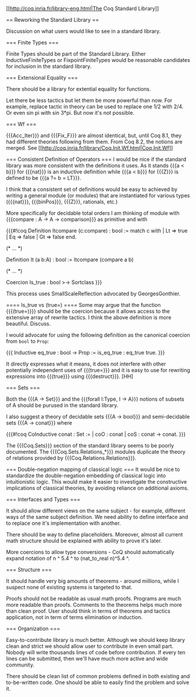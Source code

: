 [[http://coq.inria.fr/library-eng.html|The Coq Standard Library]]

== Reworking the Standard Library ==

Discussion on what users would like to see in a standard library.

=== Finite Types ===

Finite Types should be part of the Standard Library.  Either InductiveFiniteTypes or FixpointFiniteTypes would be reasonable candidates for inclusion in the standard library. 

=== Extensional Equality ===

There should be a library for extential equality for functions.

Let there be less tactics but let them be more powerful than now. For example, replace tactic in theory can be used to replace one 1/2 with 2/4. Or even sin pi with sin 3*pi. But now it's not possible. 

=== Wf ===

{{{Acc_Iter}}}  and {{{Fix_F}}} are almost identical, but, until Coq 8.1, they had different theories following from them. From Coq 8.2, the notions are merged.  See [[http://coq.inria.fr/library/Coq.Init.Wf.html|Coq.Init.Wf]]

=== Consistent Definition of Operators ===
I would be nice if the standard library was more consistent with the definitions it uses.  As it stands {{{a < b}}} for {{{nat}}} is an inductive definition while {{{a < b}}} for {{{Z}}} is defined to be {{{a ?= b = LT}}}.

I think that a consistent set of definitions would be easy to achieved by writing a general module (or modules) that are instantiated for various types ({{{nat}}}, {{{binPos}}}, {{{Z}}}, rationals, etc.)

More specifically for decidable total orders I am thinking of module with {{{compare : A -> A -> comparison}}} as primitive and with

{{{#!coq
Definition ltcompare (c:compare) : bool :=
match c with
| Lt => true
| Eq => false
| Gt => false
end.

(* ... *)

Definition lt (a b:A) : bool := ltcompare (compare a b)

(* ... *)

Coercion Is_true : bool >-> Sortclass
}}}

This process uses SmallScaleReflection advocated by GeorgesGonthier.

==== Is_true vs (true=) ====
Some may argue that the function {{{(true=)}}} should be the coercion because it allows access to the extensive array of rewrite tactics.  I think the above definition is more beautiful.  Discuss.

I would advocate for using the following definition as the canonical coercion from `bool` to `Prop`:

{{{
Inductive eq_true : bool -> Prop := is_eq_true : eq_true true.
}}}

It directly expresses what it means, it does not interfere with other potentially independent uses of {{{true=}}} and it is easy
to use for rewriting expressions into {{{true}}} using {{{destruct}}}. [HH]

=== Sets ===

Both the {{{A -> Set}}} and the {{{forall I:Type, I -> A}}} notions of subsets of A should be purused in the standard library.

I also suggest a theory of decidable sets {{{A -> bool}}} and semi-decidable sets {{{A -> conat}}} where

{{{#!coq
CoInductive conat : Set :=
| coO : conat
| coS : conat -> conat.
}}}

The {{{Coq.Sets}}} section of the standard library seems to be poorly documented.  The {{{Coq.Sets.Relations_*}}} modules duplicate the theory of relations provided by {{{Coq.Relations.Relations}}}.

=== Double-negation mapping of classical logic ===
It would be nice to standardize the double-negation embedding of classical logic into intuitionistic logic.  This would make it easier to investigate the constructive implications of classical theories, by avoiding reliance on additional axioms.  

=== Interfaces and Types ===

It should allow different views on the same subject - for example, different ways of the same subject definition. We need ability to define interface and to replace one it's implementation with another.

There should be way to define placeholders. Moreover, almost all current math structure should be explained with ability to prove
it's later.

More coercions to allow type conversions - CoQ should automatically expand notation of n ^ 5.4 ^ to (nat_to_real n)^5.4 ^.

=== Structure ===

It should handle very big amounts of theorems - around millions, while
I suspect none of existing systems is targeted to that.

Proofs should not be readable as usual math proofs. Programs are much more
readable than proofs. Comments to the theorems helps much more than
clean proof. User should think in terms of theorems and tactics 
application, not in term of terms elimination or induction.
  
=== Organization ===

Easy-to-contribute library is much better. Although we should keep library clean and strict we should allow user to contribute in even small part. Nobody will write thousands lines of code before contribution. If every ten lines can be submitted, then we'll have
much more active and wide community. 

There should be clean list of common problems defined in both existing and to-be-written code. One should be able to easily find the problem and solve it.
